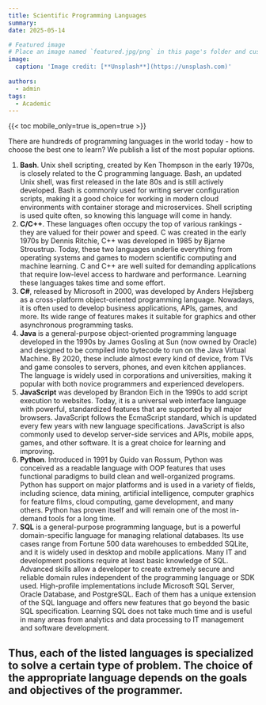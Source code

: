 ```yaml
---
title: Scientific Programming Languages
summary: 
date: 2025-05-14

# Featured image
# Place an image named `featured.jpg/png` in this page's folder and customize its options here.
image:
  caption: 'Image credit: [**Unsplash**](https://unsplash.com)'
  
authors:
  - admin
tags:
  - Academic
---
```


{{< toc mobile_only=true is_open=true >}}

There are hundreds of programming languages ​​in the world today - how to choose the best one to learn? We publish a list of the most popular options.
1. **Bash**. Unix shell scripting, created by Ken Thompson in the early 1970s, is closely related to the C programming language. Bash, an updated Unix shell, was first released in the late 80s and is still actively developed. Bash is commonly used for writing server configuration scripts, making it a good choice for working in modern cloud environments with container storage and microservices. Shell scripting is used quite often, so knowing this language will come in handy.
2. **C/C++**.
These languages ​​often occupy the top of various rankings - they are valued for their power and speed. C was created in the early 1970s by Dennis Ritchie, C++ was developed in 1985 by Bjarne Stroustrup. Today, these two languages ​​underlie everything from operating systems and games to modern scientific computing and machine learning. C and C++ are well suited for demanding applications that require low-level access to hardware and performance. Learning these languages ​​takes time and some effort. 
3. **C#**, released by Microsoft in 2000, was developed by Anders Hejlsberg as a cross-platform object-oriented programming language. Nowadays, it is often used to develop business applications, APIs, games, and more. Its wide range of features makes it suitable for graphics and other asynchronous programming tasks.
4. **Java** is a general-purpose object-oriented programming language developed in the 1990s by James Gosling at Sun (now owned by Oracle) and designed to be compiled into bytecode to run on the Java Virtual Machine. By 2020, these include almost every kind of device, from TVs and game consoles to servers, phones, and even kitchen appliances. The language is widely used in corporations and universities, making it popular with both novice programmers and experienced developers.
5. **JavaScript** was developed by Brandon Eich in the 1990s to add script execution to websites. Today, it is a universal web interface language with powerful, standardized features that are supported by all major browsers. JavaScript follows the EcmaScript standard, which is updated every few years with new language specifications. JavaScript is also commonly used to develop server-side services and APIs, mobile apps, games, and other software. It is a great choice for learning and improving. 
6. **Python**. Introduced in 1991 by Guido van Rossum, Python was conceived as a readable language with OOP features that uses functional paradigms to build clean and well-organized programs. Python has support on major platforms and is used in a variety of fields, including science, data mining, artificial intelligence, computer graphics for feature films, cloud computing, game development, and many others. Python has proven itself and will remain one of the most in-demand tools for a long time.
7. **SQL** is a general-purpose programming language, but is a powerful domain-specific language for managing relational databases. Its use cases range from Fortune 500 data warehouses to embedded SQLite, and it is widely used in desktop and mobile applications. Many IT and development positions require at least basic knowledge of SQL. Advanced skills allow a developer to create extremely secure and reliable domain rules independent of the programming language or SDK used. High-profile implementations include Microsoft SQL Server, Oracle Database, and PostgreSQL. Each of them has a unique extension of the SQL language and offers new features that go beyond the basic SQL specification. Learning SQL does not take much time and is useful in many areas from analytics and data processing to IT management and software development.

Thus, each of the listed languages ​​is specialized to solve a certain type of problem. The choice of the appropriate language depends on the goals and objectives of the programmer.
---















